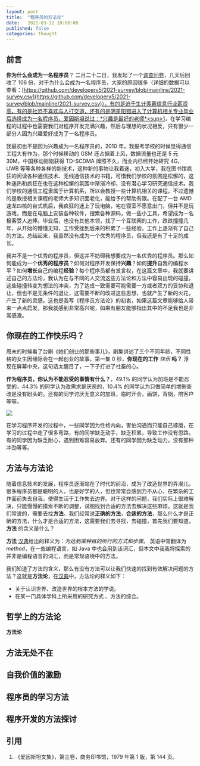 ```yaml
---
layout: post
title:  "程序员的方法论"
date:   2021-03-12 10:00:00
published: false
categories: thought
---
```

## 前言
 
**你为什么会成为一名程序员**？ 二月二十二日，我发起了一个[调查问卷](https://wj.qq.com/s2/8089068/7a9c)，几天后回收了 106 份，对于为什么会成为一名程序员，大家的原因很多（详细的数据可以查看：[https://github.com/developerv5/2021-survey/blob/mainline/2021-survey.csv](https://github.com/developerv5/2021-survey/blob/mainline/2021-survey.csv)），有的是迫于生计羡慕信息行业薪资高，有的是社恐不喜欢与人打交道，还有的是阴差阳错进入了计算机相关专业毕业后选择成为一名程序员，爱因斯坦说过：*兴趣是最好的老师*<sup>1</sup>，在学习编程的过程中也需要我们对程序开发充满兴趣，然后与理想的状况相反，只有很少一部分人因为兴趣爱好成为了一名程序员。

我最初也不是因为兴趣成为一名程序员的，2010 年，我报考学校的时候觉得通信工程大有作为，那个时候移动的 GSM 还占据着上风，数据流量也还是 5 元 30M，中国移动刚刚获得 TD-SCDMA 牌照不久，而业内已经开始研究 4G，UWB 等等各种各样的新技术，这种新的事物让我着迷，初入大学，我在图书馆疯狂的阅读各种通信技术、无线通信技术的书籍，可惜我们学校的氛围是松懈的，这种迷热和疯狂在也在这种松懈的氛围中渐渐冷却，没有潜心学习研究通信技术。我们学校的通信工程隶属于计算机系，所以会教授一些计算机相关的课程，不过遗憾的是教授相关课程的老师大多知识面老化，能给予的帮助有限。在配了一台 AMD 速龙四核的台式机后，我疯狂的迷上了玩电脑，宅在寝室不愿意出门，但并不是玩游戏，而是在电脑上安装各种软件，搜索各种源码，做一些小工具，希望成为一名极客受人追捧。毕业后，也没有其他本领，找了一个互联网的工作，跌跌撞撞几年，从开始的懵懂无知，工作受挫到后来的积累了一些经验，工作上逐渐有了自己的方法。总结起来，我虽然没有成为一个优秀的程序员，但我还是有了十足的成长。

我并不是一个优秀的程序员，但这并不妨碍我想要成为一名优秀的程序员。那么如何能成为一个**优秀的程序员**？如何对程序开发保持**兴趣**？如何**提升**自我的编程水平？如何**增长**自己的编程**经验**？每个程序员都有发言权，在这篇文章中，我就要讲述自己的方法论，我认为在与不同的人交流这些方法论和方法中容易出现的碰撞，这些碰撞转变为想法的冲突，为了达成一致需要可能需要一方或者双方的妥协和退让，但也不是无条件的退让，这需要不断的改进这些思想，也就产生了新的火花，产生了新的灵感。这也是我写《程序员方法论》的初衷，如果这篇文章能够给人带来一点点启发，那我就感到非常高兴呢，如果有朋友能够指出其中的不足我也是非常感激。

## 你现在的工作快乐吗？

周末的时候看了台剧《她们创业的那些事儿》，剧集讲述了三个不同年龄，不同性格的女生因缘际会在一起创业的故事，第一集 0 秒，**你现在的工作** *快乐* **吗？** 浮现在屏幕中央，这句话太醒目了，一下子打进了社畜的心。

**作为程序员，你认为不能忍受的事情有什么？**，49.1% 的同学认为加班是不能忍受的，44.3% 的同学认为改需求是厌恶的，10.4% 的同学认为只做简单的增删查改是没有盼头的。还有的同学讨厌无意义的加班，临时开会，画饼，背锅，陪客户等等。

![](https://s3.ax1x.com/2021/02/26/yx5tv6.png)

在学习程序开发的过程中，一些同学因为性格内向，害怕沟通而只能自己琢磨，在学习的过程中走了很多弯路，有的同学缺乏动手，缺乏积累，导致工作没有思路。有的同学因为缺乏耐心，遇到困难容易放弃。还有的同学因为缺乏动力，没有那种冲劲等等。




## 方法与方法论

随着信息技术的发展，程序员逐渐站在了时代的前沿，成为了改造世界的弄潮儿，很多程序员都是聪明的人，也是好学的人，但也常常会感到力不从心，在繁杂的工作面前失去自我，使得生活于工作失去边界。对于这样的问题，我们实际上很难解决，只能慢慢的摸索不断的调整，试图找到合适的方法去解决这些麻烦。这就是我们常说的，需要去找**方法**。我们经常说**正确的方法**，**合适的方法**，那么什么才是正确的方法，什么才是合适的方法，这需要我们去寻找，去碰撞，首先我们要知道，**方法** 的含义是什么？

**方法** [汉典](https://www.zdic.net/hans/%E6%96%B9%E6%B3%95)给出的释义为：*为达到某种目的所行的方式和步骤。* 英语中常翻译为 *method*，在一些编程语言，如 Java 中也会用到该词汇，但本文中我我将探索的并非是编程语言的词汇，而是常规语境中的方法。

我们知道了方法的含义，那么有没有方法可以让我们快速的找到有效解决问题的方法？这就是**方法论**，在[汉典](https://www.zdic.net/hans/%E6%96%B9%E6%B3%95%E8%AE%BA)中，方法论的释义如下：

+ 关于认识世界、改造世界的根本方法的学说。
+ 在某一门具体学科上所采用的研究方式 、方法的综合。

## 哲学上的方法论

**方法论**

<!--维基百科 方法学（又称为方法论），是哲学用语，指的是研究如何处理问题的一个哲学分支。南宋哲学家朱熹的格物致知论是方法论的典型例子。法国哲学家笛卡儿在1637年出版的哲学论著《谈谈方法》，被认为是有关方法论的重用著作，影响了西方主流学界的思维方式、思想观念、和科学方法的发展，对西方近代科学的快速发展起了相当大的促进作用。


目录
1	定义
2	方法论的发展史
2.1	古中国
2.2	古典西方主流学派
2.2.1	现代复杂科学的出现
3	参考文献
3.1	引用
3.2	来源
4	外部链接
定义
一门学问采用的方法、规则与公理；
一种特定的做法或一套做法；
在某种知识的领域上，对探索知识的原则或做法而作之分析（梅里厄姆-韦伯斯特词典）。
方法学意味着的通用概念就是：在某一门学问或所要探索的知识领域上，对所使用之个别方法加以整合、比较探讨与批判。

大多数科学学问都有它们各自特定的研究方法；方法学的任务，在于提出一系列能够支持这些方法之准确性和有效适用的原理。换言之，方法学在于证明方法的有效或无效，并提出支持采取或不支持采取该方法的理由。

在软件工程与专案管理中，方法学通常是指一系列编撰好的建议方法，有时还包括训练材料、正规教育性程序、工作表和图像工具。与其被称为方法学，这些概念比较适合叫作方法。

方法论的发展史
古中国
参见：格物致知
公元前600年：孔子提出了正名的要求，并提出“能近取譬”和“举一反三”等类推方法。
公元前350年：墨子在《墨经》中阐述了力的概念和力矩原理、杠杆原理，也提出了“粒子论”的雏形，指出“端”是不占有空间的，是物体不可再细分的最小单位。
公元前300年：公孙龙通过对“白马非马”这一命题的具体分析，提出了“唯乎其彼此焉”的正名原则。
公元前250年：韩非提出了“矛盾”概念，揭示了矛盾律。
公元前250年：荀子系统化地整理了名家和墨家对儒家正名思想的逻辑学理论。
公元86年：王充在反对宗教神学的斗争中，著作了《论衡》，强调要通过论证而达到辨真伪、证是非、驳虚假的目的。
公元240年：王弼为代表的“言不尽意”论和欧阳建的“言尽意”论之间的辩论。
公元1000年：程朱学派把“理”作为思想本体，发展出由一理推知诸理的认识论观点，是北宋理学的主要内容。
古典西方主流学派
在1960年代以前，西方科学研究的方法，从机械到人体解剖的研究，基本是按照笛卡儿的《谈谈方法》进行的，对西方近代科学的飞速发展，起了相当大的促进作用。

笛卡儿在《谈谈方法》中指出，研究问题的方法分四个步骤：

永远不接受任何我自己不清楚的真理，就是说要尽量避免鲁莽和偏见，只能是根据自己的判断非常清楚和确定，没有任何值得怀疑的地方的真理。就是说只要没有经过自己切身体会的问题，不管有什么权威的结论，都可以怀疑。这就是著名的“怀疑一切”理论。例如亚里士多德曾下结论说，女人比男人少两颗牙齿。但事实并非如此。
可以将要研究的复杂问题，尽量分解为多个比较简单的小问题，一个一个地分开解决。
将这些小问题从简单到复杂排列，先从容易解决的问题着手。
将所有问题解决后，再综合起来检验，看是否完全，是否将问题彻底解决了。
现代复杂科学的出现
笛卡儿的方法论有其一定的缺陷，如人体功能，只是各部位机械的综合，而对其互相之间的作用则研究不透。直到阿波罗1号登月工程的出现，美国科学家才发现，有的复杂问题无法分解，必须以复杂的方法来对待，因此导致系统工程的出现，方法论的方法才第一次被综合性的方法所取代。系统工程的出现对许多大规模的西方传统科学起了相当大的促进作用，如环境科学，气象学，生物学，人工智能等等。 -->

## 方法无处不在


## 自我价值的激励


## 程序员的学习方法

## 程序开发的方法探讨

## 引用

1.  《爱因斯坦文集》，第三卷，商务印书馆，1979 年第 1 版，第 144 页。